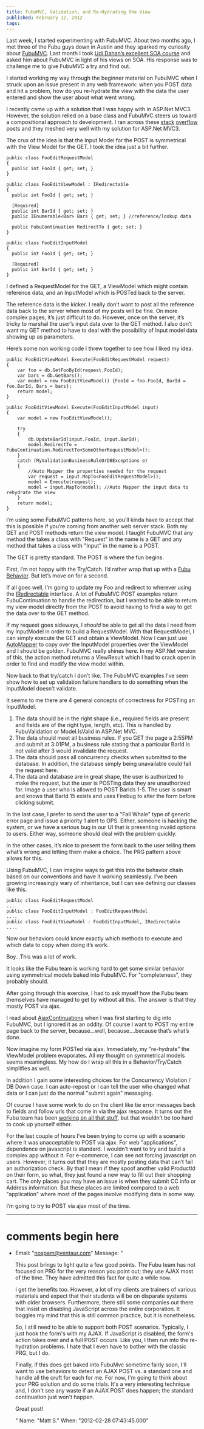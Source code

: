 ```yaml
---
title: FubuMVC, Validation, and Re-Hydrating the View
published: February 12, 2012
tags: 
---
```


Last week, I started experimenting with FubuMVC. About two months ago, I met three of the Fubu guys down in Austin and they sparked my curiosity about [FubuMVC]. Last month I took [Udi Dahan’s excellent SOA course][SOA Course] and asked him about FubuMVC in light of his views on SOA. His response was to challenge me to give FubuMVC a try and find out.

I started working my way through the beginner material on FubuMVC when I struck upon an issue present in any web framework: when you POST data and hit a problem, how do you re-hydrate the view with the data the user entered and show the user about what went wrong.

I recently came up with a solution that I was happy with in ASP.Net MVC3. However, the solution relied on a base class and FubuMVC steers us toward a compositional approach to development. I ran across these [stack] [overflow] posts and they meshed very well with my solution for ASP.Net MVC3.

The crux of the idea is that the Input Model for the POST is symmetrical with the View Model for the GET. I took the idea just a bit further.

    public class FooEditRequestModel
    {
      public int FooId { get; set; }
    }
 
    public class FooEditViewModel : IRedirectable
    {
      public int FooId { get; set; }
 
      [Required]
      public int BarId { get; set; }
      public IEnumerable<Bar> Bars { get; set; } //reference/lookup data
 
      public FubuContinuation RedirectTo { get; set; }
    }
 
    public class FooEditInputModel
    {
      public int FooId { get; set; }
 
      [Required]
      public int BarId { get; set; }
    }

I defined a RequestModel for the GET, a ViewModel which might contain reference data, and an InputModel which is POSTed back to the server.

The reference data is the kicker. I really don’t want to post all the reference data back to the server when most of my posts will be fine. On more complex pages, it’s just difficult to do. However, once on the server, it’s tricky to marshal the user’s input data over to the GET method. I also don’t want my GET method to have to deal with the possibility of Input model data showing up as parameters.

Here’s some non working code I threw together to see how I liked my idea.

    public FooEditViewModel Execute(FooEditRequestModel request)
    {
        var foo = db.GetFooById(request.FooId);
        var bars = db.GetBars();
        var model = new FooEditViewModel() {FooId = foo.FooId, BarId = foo.BarId, Bars = bars};
        return model;
    }
 
    public FooEditViewModel Execute(FooEditInputModel input)
    {
        var model = new FooEditViewModel();
 
        try
        {
            db.UpdateBarId(input.FooId, input.BarId);
            model.RedirectTo = FubuContinuation.RedirectTo<SomeOtherRequestModel>();
        }
        catch (MyValidationBusinessRuleOrDBExceptions e)
        {
            //Auto Mapper the properties needed for the request
            var request = input.MapTo<FooEditRequestModel>(); 
            model = Execute(request);
            model = input.MapTo(model); //Auto Mapper the input data to rehydrate the view
        }
        return model;
    }

I’m using some FubuMVC patterns here, so you’ll kinda have to accept that this is possible if you’re coming from another web server stack. Both my GET and POST methods return the view model. I taught FubuMVC that any method the takes a class with "Request" in the name is a GET and any method that takes a class with "Input" in the name is a POST.

The GET is pretty standard. The POST is where the fun begins.

First, I’m not happy with the Try/Catch. I’d rather wrap that up with a [Fubu Behavior]. But let’s move on for a second.

If all goes well, I’m going to update my Foo and redirect to wherever using the [IRedirectable] interface. A lot of FubuMVC POST examples return FubuContinuation to handle the redirection, but I wanted to be able to return my view model directly from the POST to avoid having to find a way to get the data over to the GET method.

If my request goes sideways, I *should* be able to get all the data I need from my InputModel in order to build a RequestModel. With that RequestModel, I can simply execute the GET and obtain a ViewModel. Now I can just use [AutoMapper] to copy over the InputModel properties over the ViewModel and I should be golden. FubuMVC really shines here. In my ASP.Net version of this, the action method returns a ViewResult which I had to crack open in order to find and modify the view model within.

Now back to that try/catch I don’t like. The FubuMVC examples I’ve seen show how to set up validation failure handlers to do something when the InputModel doesn’t validate.

It seems to me there are 4 general concepts of correctness for POSTing an InputModel.

1. The data should be in the right shape (i.e., required fields are present and fields are of the right type, length, etc). This is handled by FubuValidation or Model.IsValid in ASP.Net MVC.
2. The data should meet all business rules. If you GET the page a 2:55PM and submit at 3:01PM, a business rule stating that a particular BarId is not valid after 3 would invalidate the request.
3. The data should pass all concurrency checks when submitted to the database. In addition, the database simply being unavailable could fail the request here.
4.  The data and database are in great shape, the user is authorized to make the request, but the user is POSTing data they are unauthorized for. Image a user who is allowed to POST BarIds 1-5. The user is smart and knows that BarId 15 exists and uses Firebug to alter the form before clicking submit.

In the last case, I prefer to send the user to a "Fail Whale" type of generic error page and issue a priority 1 alert to OPS. Either, someone is hacking the system, or we have a serious bug in our UI that is presenting invalid options to users. Either way, someone should deal with the problem quickly.

In the other cases, it’s nice to present the form back to the user telling them what’s wrong and letting them make a choice. The PRG pattern above allows for this.

Using FubuMVC, I can imagine ways to get this into the behavior chain based on our conventions and have it working seamlessly. I’ve been growing increasingly wary of inheritance, but I can see defining our classes like this.

    public class FooEditRequestModel
    ...
    public class FooEditInputModel : FooEditRequestModel
    ....
    public class FooEditViewModel : FooEditInputModel, IRedirectable   
    ....

Now our behaviors could know exactly which methods to execute and which data to copy when doing it’s work.

Boy…This was a lot of work.

It looks like the Fubu team is working hard to get some similar behavior using symmetrical models baked into FubuMVC. For "completeness", they probably should.

After going through this exercise, I had to ask myself how the Fubu team themselves have managed to get by without all this. The answer is that they mostly POST via ajax.

I read about [AjaxContinuations] when I was first starting to dig into FubuMVC, but I ignored it as an oddity. Of course I want to POST my entire page back to the server, because…well, because….because that’s what’s done.

Now imagine my form POSTed via ajax. Immediately, my "re-hydrate" the ViewModel problem evaporates. All my thought on symmetrical models seems meaningless. My how do I wrap all this in a Behavior/Try/Catch simplifies as well.

In addition I gain some interesting choices for the Concurrency Violation / DB Down case. I can auto-repost or I can tell the user who changed what data or I can just do the normal "submit again" messaging.

Of course I have some work to do on the client like tie error messages back to fields and follow urls that come in via the ajax response. It turns out the Fubu team has been [working on all that stuff][continuations work], but that wouldn’t be too hard to cook up yourself either.

For the last couple of hours I’ve been trying to come up with a scenario where it was unacceptable to POST via ajax. For web "applications", dependence on javascript is standard. I wouldn’t want to try and build a complex app without it. For e-commerce, I can see not forcing javascript on users. However, it turns out that they are mostly posting data that can’t fail an authorization check. By that I mean if they spoof another valid ProductId on their form, so what, they just found a new way to fill out their shopping cart. The only places you may have an issue is when they submit CC info or Address information. But these places are limited compared to a web "application" where most of the pages involve modifying data in some way.

I’m going to try to POST via ajax most of the time.

[FubuMVC]:http://fubuworld.com/fubumvc/
[SOA Course]:http://www.udidahan.com/training/
[stack]:http://stackoverflow.com/questions/6759287/how-to-set-up-fubumvc-validation
[overflow]:http://stackoverflow.com/questions/8856390/fubumvc-simple-forms-validation-using-ifailurevalidationpolicy
[Fubu Behavior]:http://lostechies.com/chadmyers/2011/06/23/cool-stuff-in-fubumvc-no-1-behaviors/
[IRedirectable]:https://github.com/ianbattersby/FubuMVC.Recipes/tree/master/src/Continuations/IRedirectable
[AutoMapper]:http://automapper.org/
[AjaxContinuations]:http://lostechies.com/josharnold/2012/01/06/our-ajax-conventions-the-ajaxcontinuation/
[continuations work]:http://lostechies.com/josharnold/2012/01/06/our-ajax-conventionsclientside-continuations/

---
# comments begin here

- Email: "nospam@ventaur.com"
  Message: "<p>This post brings to light quite a few good points. The Fubu team has not focused on PRG for the very reason you point out; they use AJAX most of the time. They have admitted this fact for quite a while now.</p><p>I get the benefits too. However, a lot of my clients are trainers of various materials and expect that their students will be on disparate systems with older browsers. Furthermore, there still some companies out there that insist on disabling JavaScript across the entire corporation. It boggles my mind that this is still common practice, but it is nonetheless.</p><p>So, I still need to be able to support both POST scenarios. Typically, I just hook the form's with my AJAX. If JavaScript is disabled, the form's action takes over and a full POST occurs. Like you, I then run into the re-hydration problems. I hate that I even have to bother with the classic PRG, but I do.</p><p>Finally, if this does get baked into FubuMvc sometime fairly soon, I'll want to use behaviors to detect an AJAX POST vs. a standard one and handle all the cruft for each for me. For now, I'm going to think about your PRG solution and do some trials. It's a very interesting technique and, I don't see any waste if an AJAX POST does happen; the standard continuation just won't happen.</p><p>Great post!</p>"
  Name: "Matt S."
  When: "2012-02-28 07:43:45.000"